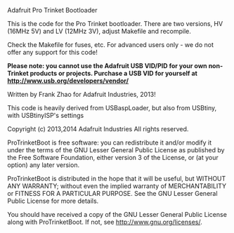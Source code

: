 Adafruit Pro Trinket Bootloader

This is the code for the Pro Trinket  bootloader. There are two versions, HV (16MHz 5V) and LV (12MHz 3V), adjust Makefile and recompile.

Check the Makefile for fuses, etc. For advanced users only - we do not offer any support for this code!

**Please note: you cannot use the Adafruit USB VID/PID for your own non-Trinket products or projects. Purchase a USB VID for yourself at http://www.usb.org/developers/vendor/**

Written by Frank Zhao for Adafruit Industries, 2013!

This code is heavily derived from USBaspLoader, but also from USBtiny, with USBtinyISP's settings

Copyright (c) 2013,2014 Adafruit Industries All rights reserved.

ProTrinketBoot is free software: you can redistribute it and/or modify it under the terms of the GNU Lesser General Public License as published by the Free Software Foundation, either version 3 of the License, or (at your option) any later version.

ProTrinketBoot is distributed in the hope that it will be useful, but WITHOUT ANY WARRANTY; without even the implied warranty of MERCHANTABILITY or FITNESS FOR A PARTICULAR PURPOSE. See the GNU Lesser General Public License for more details.

You should have received a copy of the GNU Lesser General Public License along with ProTrinketBoot. If not, see http://www.gnu.org/licenses/.